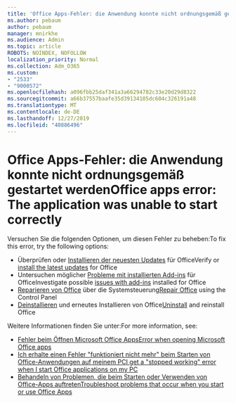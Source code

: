 ```yaml
---
title: 'Office Apps-Fehler: die Anwendung konnte nicht ordnungsgemäß gestartet werden'
ms.author: pebaum
author: pebaum
manager: mnirkhe
ms.audience: Admin
ms.topic: article
ROBOTS: NOINDEX, NOFOLLOW
localization_priority: Normal
ms.collection: Adm_O365
ms.custom:
- "2533"
- "9000572"
ms.openlocfilehash: a096fbb25daf341a3a66294782c33e20d29d8322
ms.sourcegitcommit: a66b37557baafe35d39134105dc604c326191a48
ms.translationtype: MT
ms.contentlocale: de-DE
ms.lasthandoff: 12/27/2019
ms.locfileid: "40886496"
---
```

# <a name="office-apps-error-the-application-was-unable-to-start-correctly"></a><span data-ttu-id="6c6fc-102">Office Apps-Fehler: die Anwendung konnte nicht ordnungsgemäß gestartet werden</span><span class="sxs-lookup"><span data-stu-id="6c6fc-102">Office apps error: The application was unable to start correctly</span></span>

<span data-ttu-id="6c6fc-103">Versuchen Sie die folgenden Optionen, um diesen Fehler zu beheben:</span><span class="sxs-lookup"><span data-stu-id="6c6fc-103">To fix this error, try the following options:</span></span>

- <span data-ttu-id="6c6fc-104">Überprüfen oder [Installieren der neuesten Updates](https://support.office.com/article/update-office-and-your-computer-with-microsoft-update-2ab296f3-7f03-43a2-8e50-46de917611c5) für Office</span><span class="sxs-lookup"><span data-stu-id="6c6fc-104">Verify or [install the latest updates](https://support.office.com/article/update-office-and-your-computer-with-microsoft-update-2ab296f3-7f03-43a2-8e50-46de917611c5) for Office</span></span>
- <span data-ttu-id="6c6fc-105">Untersuchen möglicher [Probleme mit installierten Add-ins](https://support.office.com/article/powerpoint-isn-t-responding-hangs-or-freezes-652ede6e-e3d2-449a-a07f-8c800dfb948d?ocmsassetID=HA104114659&CorrelationId=98329f6f-f51f-4f44-a876-4142c3583312#bkmk_addins) für Office</span><span class="sxs-lookup"><span data-stu-id="6c6fc-105">Investigate possible [issues with add-ins](https://support.office.com/article/powerpoint-isn-t-responding-hangs-or-freezes-652ede6e-e3d2-449a-a07f-8c800dfb948d?ocmsassetID=HA104114659&CorrelationId=98329f6f-f51f-4f44-a876-4142c3583312#bkmk_addins) installed for Office</span></span>
- <span data-ttu-id="6c6fc-106">[Reparieren von Office](https://support.office.com/article/repair-an-office-application-7821d4b6-7c1d-4205-aa0e-a6b40c5bb88b) über die Systemsteuerung</span><span class="sxs-lookup"><span data-stu-id="6c6fc-106">[Repair Office](https://support.office.com/article/repair-an-office-application-7821d4b6-7c1d-4205-aa0e-a6b40c5bb88b) using the Control Panel</span></span>
- <span data-ttu-id="6c6fc-107">[Deinstallieren](https://support.office.com/article/uninstall-office-from-a-pc-9dd49b83-264a-477a-8fcc-2fdf5dbf61d8) und erneutes Installieren von Office</span><span class="sxs-lookup"><span data-stu-id="6c6fc-107">[Uninstall](https://support.office.com/article/uninstall-office-from-a-pc-9dd49b83-264a-477a-8fcc-2fdf5dbf61d8) and reinstall Office</span></span>


<span data-ttu-id="6c6fc-108">Weitere Informationen finden Sie unter:</span><span class="sxs-lookup"><span data-stu-id="6c6fc-108">For more information, see:</span></span> 

- [<span data-ttu-id="6c6fc-109">Fehler beim Öffnen Microsoft Office Apps</span><span class="sxs-lookup"><span data-stu-id="6c6fc-109">Error when opening Microsoft Office apps</span></span>](https://support.office.com/article/error-when-opening-microsoft-office-apps-b84b6a63-4b8c-46ec-ae9a-ad91d6160d72)
- [<span data-ttu-id="6c6fc-110">Ich erhalte einen Fehler "funktioniert nicht mehr" beim Starten von Office-Anwendungen auf meinem PC</span><span class="sxs-lookup"><span data-stu-id="6c6fc-110">I get a "stopped working" error when I start Office applications on my PC</span></span>](https://support.office.com/article/i-get-a-stopped-working-error-when-i-start-office-applications-on-my-pc-52bd7985-4e99-4a35-84c8-2d9b8301a2fa)
- [<span data-ttu-id="6c6fc-111">Behandeln von Problemen, die beim Starten oder Verwenden von Office-Apps auftreten</span><span class="sxs-lookup"><span data-stu-id="6c6fc-111">Troubleshoot problems that occur when you start or use Office Apps</span></span>](https://docs.microsoft.com/office/troubleshoot/word/issues-when-start-or-use-word)